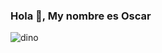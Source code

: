 ### Hola 👋, My nombre es Oscar
![dino](https://user-images.githubusercontent.com/46871300/98968928-b69fc700-24e4-11eb-9d5d-12f0814c379a.gif)
